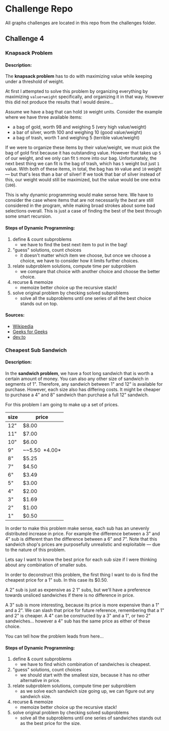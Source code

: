 # Challenge Repo
All graphs challenges are located in this repo from the challenges folder.

## Challenge 4
### Knapsack Problem
#### Description:
The **knapsack problem** has to do with maximizing value while keeping under a threshold of weight.

At first I attempted to solve this problem by organizing everything by maximizing `value÷weight` specifically, and organizing it in that way. However this did not produce the results that I would desire...

Assume we have a bag that can hold `10` weight units. Consider the example where we have three available items:
- a bag of gold, worth 98 and weighing 5 (very high value/weight)
- a bar of silver, worth 100 and weighing 10 (good value/weight)
- a bag of trash, worth 1 and weighing 5 (terrible value/weight)

If we were to organize these items by their value/weight, we must pick the bag of gold first because it has outstanding value. However that takes up `5` of our weight, and we only can fit `5` more into our bag. Unfortunately, the next best thing we can fit is the bag of trash, which has `5` weight but just `1` value. With both of these items, in total, the bag has `99` value and `10` weight &mdash; but that's less than a bar of silver! If we took that bar of silver instead of this, our weight would still be maximized, but the value would be one extra (`100`).

This is why dynamic programming would make sense here. We have to consider the case where items that are not necessarily the *best* are still considered in the program, while making broad strokes about some bad selections overall. This is just a case of finding the best of the best through some smart recursion.

#### Steps of Dynamic Programming:
1. define &amp; count subproblems
	- we have to find the best next item to put in the bag!
1. "guess" solutions, count choices
	- it doesn't matter which item we choose, but once we choose a choice, we have to consider how it limits further choices.
1. relate subproblem solutions, compute time per subproblem
	- we compare that choice with another choice and choose the better choice.
1. recurse &amp; memoize
	- memoize better choice up the recursive stack!
1. solve original problem by checking solved subproblems
	- solve all the subproblems until one series of all the best choice stands out on top.

#### Sources:
- [Wikipedia](https://en.wikipedia.org/wiki/Knapsack_problem)
- [Geeks for Geeks](https://www.geeksforgeeks.org/0-1-knapsack-problem-dp-10/)
- [dev.to](https://dev.to/downey/solving-the-knapsack-problem-with-dynamic-programming-4hce)

### Cheapest Sub Sandwich
#### Description:

In the **sandwich problem**, we have a foot long sandwich that is worth a certain amount of money. You can also any other size of sandwich in segments of 1". Therefore, any sandwich between 1" and 12" is available for purchase. However, each size also has differing costs. It might be cheaper to purchase a 4" and 8" sandwich than purchase a full 12" sandwich.

For this problem I am going to make up a set of prices.

| size | price |
|------|-------|
| 12"  | $8.00 |
| 11"  | $7.00 |
| 10"  | $6.00 |
| 9"   | ~~$5.50~~ *$4.00* |
| 8"   | $5.25 |
| 7"   | $4.50 |
| 6"   | $3.49 |
| 5"   | $3.00 |
| 4"   | $2.00 |
| 3"   | $1.69 |
| 2"   | $1.00 |
| 1"   | $0.50 |

In order to make this problem make sense, each sub has an unevenly distributed increase in price. For example the difference between a 3" and 4" sub is different than the difference between a 6" and 7". Note that this sandwich shop's prices are purposefully unrealistic and exploitable &mdash; due to the nature of this problem.

Lets say I want to know the best price for each sub size if I were thinking about any combination of smaller subs.

In order to deconstruct this problem, the first thing I want to do is find the cheapest price for a 1" sub. In this case its $0.50.

A 2" sub is just as expensive as 2 1" subs, but we'll have a preference towards unsliced sandwiches if there is no difference in price.

A 3" sub is more interesting, because its price is more expensive than a 1" and a 2". We can slash that price for future reference, remembering that a 1" and 2" is cheaper. A 4" can be constructed by a 3" and a 1", or two 2" sandwiches... however a 4" sub has the same price as either of these choice.

You can tell how the problem leads from here...

#### Steps of Dynamic Programming:
1. define &amp; count subproblems
	- we have to find which combination of sandwiches is cheapest.
1. "guess" solutions, count choices
	- we should start with the smallest size, because it has no other alternative in price.
1. relate subproblem solutions, compute time per subproblem
	- as we solve each sandwich size going up, we can figure out any sandwich size.
1. recurse &amp; memoize
	- memoize better choice up the recursive stack!
1. solve original problem by checking solved subproblems
	- solve all the subproblems until one series of sandwiches stands out as the best price for the size.
